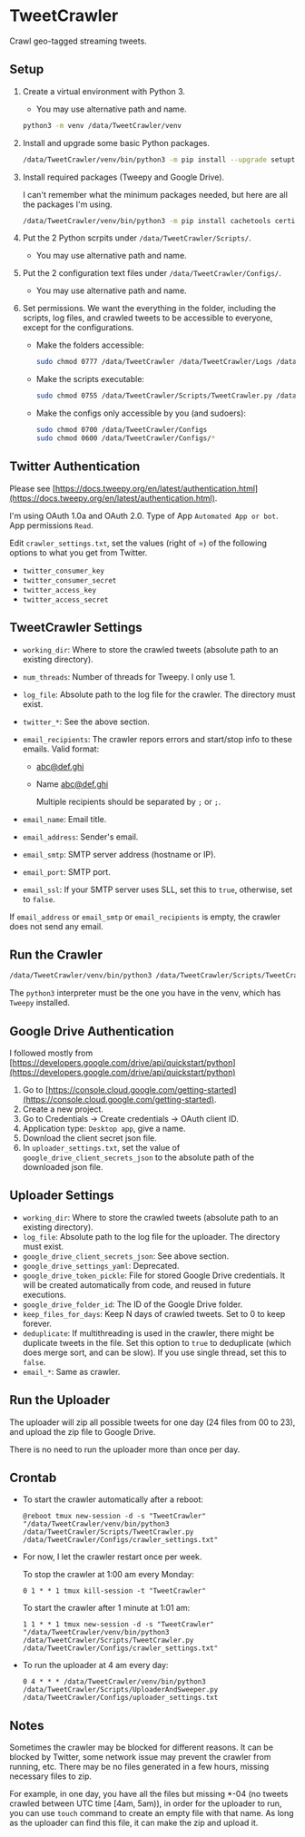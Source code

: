 # TweetCrawler

Crawl geo-tagged streaming tweets.

## Setup

1. Create a virtual environment with Python 3.
    - You may use alternative path and name.

    ```bash
    python3 -m venv /data/TweetCrawler/venv
    ```

2. Install and upgrade some basic Python packages.

    ```bash
    /data/TweetCrawler/venv/bin/python3 -m pip install --upgrade setuptools pip wheel
    ```

3. Install required packages (Tweepy and Google Drive).

    I can't remember what the minimum packages needed, but here are all the packages I'm using.

    ```bash
    /data/TweetCrawler/venv/bin/python3 -m pip install cachetools certifi charset-normalizer elevate google-api-core google-api-python-client google-auth google-auth-httplib2 google-auth-oauthlib googleapis-common-protos httplib2 idna oauthlib pkg_resources protobuf pyasn1 pyasn1-modules pyparsing requests requests-oauthlib rsa six tweepy uritemplate urllib3
    ```

4. Put the 2 Python scrpits under `/data/TweetCrawler/Scripts/`.
    - You may use alternative path and name.

5. Put the 2 configuration text files under `/data/TweetCrawler/Configs/`.
    - You may use alternative path and name.

6. Set permissions. We want the everything in the folder, including the scripts, log files, and crawled tweets to be accessible to everyone, except for the configurations.

    - Make the folders accessible:

        ```bash
        sudo chmod 0777 /data/TweetCrawler /data/TweetCrawler/Logs /data/TweetCrawler/Scripts /data/TweetCrawler/Tweets /data/TweetCrawler/venv
        ```

    - Make the scripts executable:

        ```bash
        sudo chmod 0755 /data/TweetCrawler/Scripts/TweetCrawler.py /data/TweetCrawler/Scripts/UploaderAndSweeper.py
        ```

    - Make the configs only accessible by you (and sudoers):

        ```bash
        sudo chmod 0700 /data/TweetCrawler/Configs
        sudo chmod 0600 /data/TweetCrawler/Configs/*
        ```

## Twitter Authentication

Please see [https://docs.tweepy.org/en/latest/authentication.html](https://docs.tweepy.org/en/latest/authentication.html).

I'm using OAuth 1.0a and OAuth 2.0. Type of App `Automated App or bot`. App permissions `Read`.

Edit `crawler_settings.txt`, set the values (right of =) of the following options to what you get from Twitter.

- `twitter_consumer_key`
- `twitter_consumer_secret`
- `twitter_access_key`
- `twitter_access_secret`

## TweetCrawler Settings

- `working_dir`: Where to store the crawled tweets (absolute path to an existing directory).
- `num_threads`: Number of threads for Tweepy. I only use 1.
- `log_file`: Absolute path to the log file for the crawler. The directory must exist.
- `twitter_*`: See the above section.
- `email_recipients`: The crawler repors errors and start/stop info to these emails. Valid format:

  - abc@def.ghi
  - Name <abc@def.ghi>

    Multiple recipients should be separated by `;` or `;`.
- `email_name`: Email title.
- `email_address`: Sender's email.
- `email_smtp`: SMTP server address (hostname or IP).
- `email_port`: SMTP port.
- `email_ssl`: If your SMTP server uses SLL, set this to `true`, otherwise, set to `false`.

If `email_address` or `email_smtp` or `email_recipients` is empty, the crawler does not send any email.

## Run the Crawler

```bash
/data/TweetCrawler/venv/bin/python3 /data/TweetCrawler/Scripts/TweetCrawler.py /data/TweetCrawler/Configs/crawler_settings.txt
```

The `python3` interpreter must be the one you have in the venv, which has `Tweepy` installed.

## Google Drive Authentication

I followed mostly from [https://developers.google.com/drive/api/quickstart/python](https://developers.google.com/drive/api/quickstart/python)

1. Go to [https://console.cloud.google.com/getting-started](https://console.cloud.google.com/getting-started).
2. Create a new project.
3. Go to Credentials &rarr; Create credentials &rarr; OAuth client ID.
4. Application type: `Desktop app`, give a name.
5. Download the client secret json file.
6. In `uploader_settings.txt`, set the value of `google_drive_client_secrets_json` to the absolute path of the downloaded json file.

## Uploader Settings

- `working_dir`: Where to store the crawled tweets (absolute path to an existing directory).
- `log_file`: Absolute path to the log file for the uploader. The directory must exist.
- `google_drive_client_secrets_json`: See above section.
- `google_drive_settings_yaml`: Deprecated.
- `google_drive_token_pickle`: File for stored Google Drive credentials. It will be created automatically from code, and reused in future executions.
- `google_drive_folder_id`: The ID of the Google Drive folder.
- `keep_files_for_days`: Keep N days of crawled tweets. Set to 0 to keep forever.
- `deduplicate`: If multithreading is used in the crawler, there might be duplicate tweets in the file. Set this option to `true` to deduplicate (which does merge sort, and can be slow). If you use single thread, set this to `false`.
- `email_*`: Same as crawler.

## Run the Uploader

The uploader will zip all possible tweets for one day (24 files from 00 to 23), and upload the zip file to Google Drive.

There is no need to run the uploader more than once per day.

## Crontab

- To start the crawler automatically after a reboot:

    ```text
    @reboot tmux new-session -d -s "TweetCrawler" "/data/TweetCrawler/venv/bin/python3 /data/TweetCrawler/Scripts/TweetCrawler.py /data/TweetCrawler/Configs/crawler_settings.txt"
    ```

- For now, I let the crawler restart once per week.

    To stop the crawler at 1:00 am every Monday:

    ```text
    0 1 * * 1 tmux kill-session -t "TweetCrawler"
    ```

    To start the crawler after 1 minute at 1:01 am:

    ```text
    1 1 * * 1 tmux new-session -d -s "TweetCrawler" "/data/TweetCrawler/venv/bin/python3 /data/TweetCrawler/Scripts/TweetCrawler.py /data/TweetCrawler/Configs/crawler_settings.txt"
    ```

- To run the uploader at 4 am every day:

    ```text
    0 4 * * * /data/TweetCrawler/venv/bin/python3 /data/TweetCrawler/Scripts/UploaderAndSweeper.py /data/TweetCrawler/Configs/uploader_settings.txt
    ```

## Notes

Sometimes the crawler may be blocked for different reasons. It can be blocked by Twitter, some network issue may prevent the crawler from running, etc. There may be no files generated in a few hours, missing necessary files to zip.

For example, in one day, you have all the files but missing *-04 (no tweets crawled between UTC time [4am, 5am)), in order for the uploader to run, you can use `touch` command to create an empty file with that name. As long as the uploader can find this file, it can make the zip and upload it.
